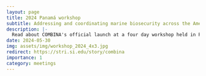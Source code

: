 ```yaml
---
layout: page
title: 2024 Panamá workshop
subtitle: Addressing and coordinating marine biosecurity across the Americas
description: |-
  Read about COMBINA's official launch at a four day workshop held in Panama City in March 2024.
date: 2024-05-30
img: assets/img/workshop_2024_4x3.jpg
redirect: https://stri.si.edu/story/combina
importance: 1
category: meetings
---
```


